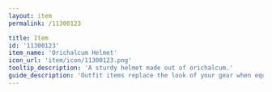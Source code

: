 ```yaml
---
layout: item
permalink: /11300123

title: Item
id: '11300123'
item_name: 'Orichalcum Helmet'
icon_url: 'item/icon/11300123.png'
tooltip_description: 'A sturdy helmet made out of orichalcum.'
guide_description: 'Outfit items replace the look of your gear when equipped.'
---
```

